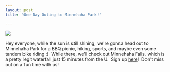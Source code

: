 ```yaml
---
layout: post
title: 'One-Day Outing to Minnehaha Park!'

---
```


![](http://www.acts2fellowship.org/minnesota/wp-content/uploads/2010/09/minnehahasplash.jpg)

Hey everyone, while the sun is still shining, we're gonna head out to Minnehaha Park for a BBQ picnic, hiking, sports, and maybe even some tandem bike riding :)  While there, we'll check out Minnehaha Falls, which is a pretty legit waterfall just 15 minutes from the U.  Sign up [here](https://spreadsheets.google.com/viewform?formkey=dEUwSWk3NzFiNTlEaFExeng5N09QaWc6MQ)!  Don't miss out on a fun time with us!